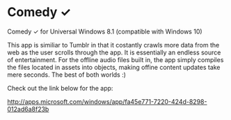 # Comedy ✓
Comedy ✓ for Universal Windows 8.1 (compatible with Windows 10)

This app is similiar to Tumblr in that it costantly crawls more data from the web as the user scrolls through the app. It is essentially an endless source of entertainment. For the offline audio files built in, the app simply compiles the files located in assets into objects, making offine content updates take mere seconds. The best of both worlds :)

Check out the link below for the app:

http://apps.microsoft.com/windows/app/fa45e771-7220-424d-8298-012ad6a8f23b

